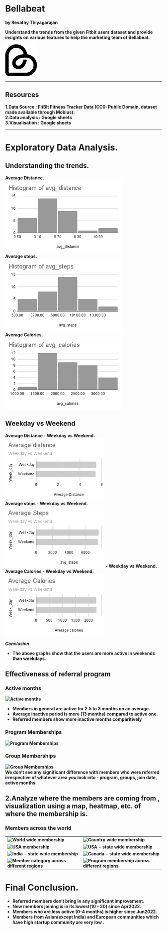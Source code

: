 # Bellabeat
<b> by Revathy Thiyagarajan  

Understand the trends from the given Fitbit users dataset and provide insights on various features to help the marketing team of Bellabeat.

![Bellabeat](images/BB-Logo.png 'Bellabeat')   

*** 
## Resources  
1.Data Source   : FitBit Fitness Tracker Data (CC0: Public Domain, dataset made available through Mobius):  
2.Data analysis : Google sheets  
3.Visualisation : Google sheets  
  
***
# Exploratory Data Analysis.  

## Understanding the trends.  

<b>Average Distance.    
![Average Distance](images/histogram_avg_distance.png 'Average Distance')    
<b>Average steps.   
![Average Steps](images/histogram_avg_steps.png 'Average Steps')   
<b>Average Calories.   
![Average Calories](images/histogram_avg_calories.png 'Average Calories')  

## Weekday vs Weekend
 
<b>Average Distance - Weekday vs Weekend.    
![Average Distance](images/Average_distance.png 'Average Distance - Weekday vs Weekend.')    
<b>Average steps - Weekday vs Weekend.   
![Average Steps](images/Average_Steps.png 'Average Steps - Weekday vs Weekend.')   - Weekday vs Weekend. 
<b>Average Calories - Weekday vs Weekend.  
![Average Calories](images/Average_Calories.png 'Average Calories - Weekday vs Weekend.')  
  
***Conclusion***  
- The above graphs show that the users are more active in weekends than weekdays. 

## Effectiveness of referral program  
### Active months  
![Active months](images/active.png 'Active months')   
- Members in general are active for 2.5 to 3 months on an average.
- Average inactive period is more (13 months) compared to active one.
- Referred members show more inactive months comparitively

### Program Memberships
![Program Memberships](images/program_compare.png 'Program Memberships')  

### Group Memberships
![Group Memberships](images/groups_compare.png 'Group Memberships')  
We don’t see any significant difference with members who were referred irrespective of whatever area you look into - program, groups, join date, active months.  

## 2.Analyze where the members are coming from , visualization using a map, heatmap, etc. of where the membership is.  

### Members across the world  
<table>
<tr>
<td><img src="images/world.png" alt='World wide membership' width = 500px height = 400px> </td>
<td><img src="images/country.png" alt='Country wide membership' width = 500px height = 400px> </td>
</tr>
<tr>
<td><img src="images/usa.png" alt='USA membership' width = 500px height = 400px></td>
<td><img src="images/usa_states.png" alt='USA - state wide membership' width = 500px height = 400px> </td>
</tr>
<tr>
<td><img src="images/india.png" alt='India - state wide membership' width = 500px height = 400px></td>
<td><img src="images/canada.png" alt='Canada - state wide membership' width = 500px height = 400px> </td>
</tr>
 <tr>
<td><img src="images/membercategory_regions.png" alt='Member category across different regions' width = 500px height = 400px></td>
<td><img src="images/program_regions.png" alt='Program membership across different regions' width = 500px height = 400px> </td>
</tr>
</table>

# Final Conclusion.   
* Referred members don’t bring in any significant improvement.
* New members joining is in its lowest(10 - 20) since Apr2022.
* Members who are less active (0-4 months) is higher since Jun2022.
* Members from Asian(except India) and European communities which have high startup community are very low .


